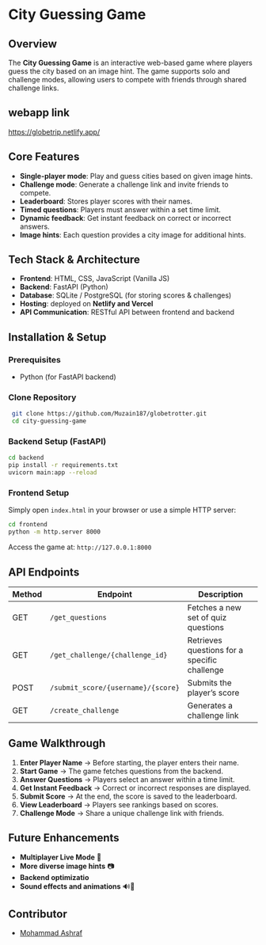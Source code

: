 # City Guessing Game

## Overview
The **City Guessing Game** is an interactive web-based game where players guess the city based on an image hint. The game supports solo and challenge modes, allowing users to compete with friends through shared challenge links.

## webapp link
https://globetrip.netlify.app/

## Core Features
- **Single-player mode**: Play and guess cities based on given image hints.
- **Challenge mode**: Generate a challenge link and invite friends to compete.
- **Leaderboard**: Stores player scores with their names.
- **Timed questions**: Players must answer within a set time limit.
- **Dynamic feedback**: Get instant feedback on correct or incorrect answers.
- **Image hints**: Each question provides a city image for additional hints.

## Tech Stack & Architecture
- **Frontend**: HTML, CSS, JavaScript (Vanilla JS)
- **Backend**: FastAPI (Python)
- **Database**: SQLite / PostgreSQL (for storing scores & challenges)
- **Hosting**: deployed on **Netlify and  Vercel**
- **API Communication**: RESTful API between frontend and backend

## Installation & Setup
### Prerequisites
- Python (for FastAPI backend)

### Clone Repository
```sh
 git clone https://github.com/Muzain187/globetrotter.git
 cd city-guessing-game
```

### Backend Setup (FastAPI)
```sh
cd backend
pip install -r requirements.txt
uvicorn main:app --reload
```

### Frontend Setup
Simply open `index.html` in your browser or use a simple HTTP server:
```sh
cd frontend
python -m http.server 8000
```
Access the game at: `http://127.0.0.1:8000`

## API Endpoints
| Method | Endpoint | Description |
|--------|------------|-------------|
| GET | `/get_questions` | Fetches a new set of quiz questions |
| GET | `/get_challenge/{challenge_id}` | Retrieves questions for a specific challenge |
| POST | `/submit_score/{username}/{score}` | Submits the player’s score |
| GET | `/create_challenge` | Generates a challenge link |

## Game Walkthrough
1. **Enter Player Name** → Before starting, the player enters their name.
2. **Start Game** → The game fetches questions from the backend.
3. **Answer Questions** → Players select an answer within a time limit.
4. **Get Instant Feedback** → Correct or incorrect responses are displayed.
5. **Submit Score** → At the end, the score is saved to the leaderboard.
6. **View Leaderboard** → Players see rankings based on scores.
7. **Challenge Mode** → Share a unique challenge link with friends.

## Future Enhancements
- **Multiplayer Live Mode** 🚀
- **More diverse image hints** 📷
- **Backend optimizatio**
- **Sound effects and animations** 🔊🎨

## Contributor
- [Mohammad Ashraf](https://github.com/Muzain187)


